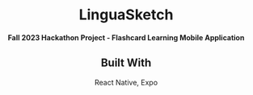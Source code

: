 <h1 align="center">LinguaSketch</h1>
<h4 align="center">Fall 2023 Hackathon Project - Flashcard Learning Mobile Application</h4>

<h2 align="center">Built With</h2>

<p align="center">React Native, Expo</p>

